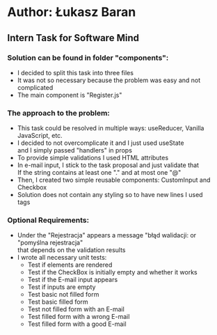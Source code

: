 # Author: Łukasz Baran

## Intern Task for Software Mind

### Solution can be found in folder "components":

- I decided to split this task into three files
- It was not so necessary because the problem was easy and not complicated
- The main component is "Register.js"

### The approach to the problem:

- This task could be resolved in multiple ways: useReducer, Vanilla JavaScript, etc.
- I decided to not overcomplicate it and I just used useState\
  and I simply passed "handlers" in props
- To provide simple validations I used HTML attributes
- In e-mail input, I stick to the task proposal and just validate that\
  If the string contains at least one "." and at most one "@"
- Then, I created two simple reusable components: CustomInput and Checkbox
- Solution does not contain any styling so to have new lines I used <br/> tags

### Optional Requirements:

- Under the "Rejestracja" appears a message "błąd walidacji: or "pomyślna rejestracja"\
  that depends on the validation results
- I wrote all necessary unit tests:
  - Test if elements are rendered
  - Test if the CheckBox is initially empty and whether it works
  - Test if the E-mail input appears
  - Test if inputs are empty
  - Test basic not filled form
  - Test basic filled form
  - Test not filled form with an E-mail
  - Test filled form with a wrong E-mail
  - Test filled form with a good E-mail
